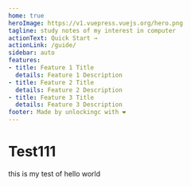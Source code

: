 ```yaml
---
home: true
heroImage: https://v1.vuepress.vuejs.org/hero.png
tagline: study notes of my interest in computer
actionText: Quick Start →
actionLink: /guide/
sidebar: auto
features:
- title: Feature 1 Title
  details: Feature 1 Description
- title: Feature 2 Title
  details: Feature 2 Description
- title: Feature 3 Title
  details: Feature 3 Description
footer: Made by unlockingc with ❤️
---
```



# Test111
this is my test of hello world
